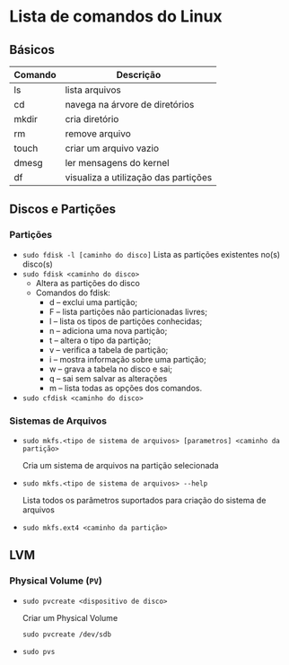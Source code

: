 # Lista de comandos do Linux

## Básicos

| Comando | Descrição |
|----|----------------|
| ls | lista arquivos |
| cd | navega na árvore de diretórios |
| mkdir | cria diretório |
| rm | remove arquivo |
| touch | criar um arquivo vazio |
| dmesg | ler mensagens do kernel |
| df | visualiza a utilização das partições |



## Discos e Partições

### Partições

- `sudo fdisk -l [caminho do disco]`
  Lista as partições existentes no(s) disco(s)
- `sudo fdisk <caminho do disco>`
  - Altera as partições do disco
  - Comandos do fdisk:
    - d – exclui uma partição;
    - F – lista partições não particionadas livres;
    - l – lista os tipos de partições conhecidas;
    - n – adiciona uma nova partição;
    - t – altera o tipo da partição;
    - v – verifica a tabela de partição;
    - i – mostra informação sobre uma partição;
    - w – grava a tabela no disco e sai;
    - q – sai sem salvar as alterações
    - m – lista todas as opções dos comandos.
- `sudo cfdisk <caminho do disco>`

### Sistemas de Arquivos

- `sudo mkfs.<tipo de sistema de arquivos> [parametros] <caminho da partição>`

   Cria um sistema de arquivos na partição selecionada

- `sudo mkfs.<tipo de sistema de arquivos> --help`

   Lista todos os parâmetros suportados para criação do sistema de arquivos

- `sudo mkfs.ext4 <caminho da partição>`

## LVM

### Physical Volume (`PV`)

- `sudo pvcreate <dispositivo de disco>`

    Criar um Physical Volume

    `sudo pvcreate /dev/sdb`

- `sudo pvs`
